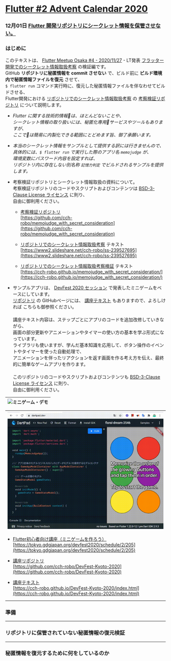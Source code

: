 # [**Flutter #2 Advent Calendar 2020**](https://qiita.com/advent-calendar/2020/flutter-2)

### 12月01日 [Flutter 開発リポジトリにシークレット情報を保管させない。](https://cch-robo.github.io/memojudge_with_secret_consideration/index.html)

### はじめに

このテキストは、 [Flutter Meetup Osaka #4 - 2020/11/27](https://flutter-jp.connpass.com/event/192795/) - LT発表 [フラッター開発でのシークレット情報取扱考察](https://www2.slideshare.net/cch-robo/ss-239527695) の検証編です。  
GitHub **リポジトリに秘匿情報を commit させない** で、ビルド前に **ビルド環境内で秘匿情報ファイルを復元** させて、  
` $ flutter run ` コマンド実行時に、復元した秘匿情報ファイルを伴なわせてビルドさせる、  
Flutter開発における [リポジトリでのシークレット情報取扱考察](https://www2.slideshare.net/cch-robo/ss-239527695) の [考察検証リポジトリ](https://github.com/cch-robo/memojudge_with_secret_consideration) について説明します。  

- *Flutter に関する技術的情報􏰁は、ほとんどないことや、*  
*シークレット情報の取り扱いには、秘匿化専用􏰀サービスやツールもありますが、*  
*ここで􏰁は簡易に内製化できる範囲にとどめます旨、御了承願います。*

- *本当のシークレット情報をサンプルとして提供する訳には行きませんので、*  
*具体的には、` $ flutter run ` で実行した際のアプリ名 `memojudge` が、*  
*環境変数にパスワード内容を設定すれば、*  
*リポジトリ内に存在しない別名称 `記憶力判定` でビルドされるサンプルを提供します。*


- 考察検証リポジトリとシークレット情報取扱の資料について。  
考察検証リポジトリのコードやスクリプトおよびコンテンツは [BSD-3-Clause License ライセンス](https://github.com/cch-robo/memojudge_with_secret_consideration/blob/master/LICENSE) に則り、  
自由に御利用ください。  
  - [考察検証リポジトリ](https://github.com/cch-robo/memojudge_with_secret_consideration)  
  [https://github.com/cch-robo/memojudge_with_secret_consideration](https://github.com/cch-robo/memojudge_with_secret_consideration)

  - [リポジトリでのシークレット情報取扱考察](https://www2.slideshare.net/cch-robo/ss-239527695) テキスト  
  [https://www2.slideshare.net/cch-robo/ss-239527695](https://www2.slideshare.net/cch-robo/ss-239527695)

  - [リポジトリでのシークレット情報取扱考察検証](https://cch-robo.github.io/memojudge_with_secret_consideration/) テキスト  
  [https://cch-robo.github.io/memojudge_with_secret_consideration/](https://cch-robo.github.io/memojudge_with_secret_consideration/)


- サンプルアプリは、 [DevFest 2020 セッション](https://tokyo.gdgjapan.org/devfest2020/schedule/2/205) で発表したミニゲームをベースにしています。  
[リポジトリ](https://github.com/cch-robo/DevFest-Kyoto-2020) の GitHubページには、 [講座テキスト](https://cch-robo.github.io/DevFest-Kyoto-2020/index.html) もありますので、よろしければ こちらも御参照ください。  
　  
講座テキスト内容は、ステップごとにアプリのコードを追加改修していきながら、  
画面の部分更新やアニメーションやタイマーの使い方の基本を学ぶ形式になっています。  
ライブラリも使いますが、学んだ基本知識を応用して、ボタン操作のイベントやタイマーを使った自動処理で、  
アニメーションを伴ったリアクションを返す画面を作る考え方を伝え、最終的に簡単なゲームアプリを作ります。  
　  
このリポジトリのコードやスクリプトおよびコンテンツも [BSD-3-Clause License ライセンス](https://github.com/cch-robo/memojudge_with_secret_consideration/blob/master/LICENSE) に則り、  
自由に御利用ください。  

<table><thead><tr><th>
<img src="/cch-robo/memojudge_with_secret_consideration/raw/master/docs/images/minigame-demo.gif"
 alt="ミニゲーム・デモ" style="max-width:100%;">
</th></tr></thead></table>

<table><thead><tr><th>
<img src="images/minigame-demo.gif" alt="ミニゲーム・デモ" style="max-width:100%;">
</th></tr></thead></table>

  - [Flutter初心者向け講座（ミニゲームを作ろう）](https://tokyo.gdgjapan.org/devfest2020/schedule/2/205)  
  [https://tokyo.gdgjapan.org/devfest2020/schedule/2/205](https://tokyo.gdgjapan.org/devfest2020/schedule/2/205)

  - [講座リポジトリ](https://github.com/cch-robo/DevFest-Kyoto-2020)  
  [https://github.com/cch-robo/DevFest-Kyoto-2020](https://github.com/cch-robo/DevFest-Kyoto-2020)

  - [講座テキスト](https://cch-robo.github.io/DevFest-Kyoto-2020/index.html)  
  [https://cch-robo.github.io/DevFest-Kyoto-2020/index.html](https://cch-robo.github.io/DevFest-Kyoto-2020/index.html)

---
### 準備

---
### リポジトリに保管されていない秘匿情報の復元検証

---
### 秘匿情報を復元するために何をしているのか